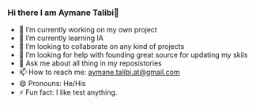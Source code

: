 ### Hi there I am Aymane Talibi👋 


- 🔭 I’m currently working on my own project
- 🌱 I’m currently learning IA
- 👯 I’m looking to collaborate on any kind of projects
- 🤔 I’m looking for help with founding great source for updating my skils
- 💬 Ask me about all thing in my reposistories
- 📫 How to reach me: aymane.talibi.at@gmail.com
- 😄 Pronouns: He/His
- ⚡ Fun fact: I like test anything.

